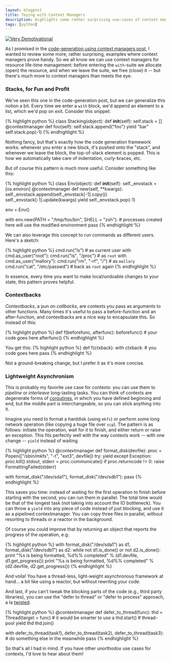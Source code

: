 ```yaml
---
layout: blogpost
title: Toying with Context Managers
description: Highlights some rather surprising use-cases of context managers
tags: [python]
---
```


<a href="http://verydemotivational.files.wordpress.com/2010/12/demotivational-posters-context.jpg">
<img src="http://verydemotivational.files.wordpress.com/2010/12/demotivational-posters-context.jpg" title="Very Demotivational" class="blog-post-image" /></a>

As I promised in the [code-generation using context managers post](http://tomerfiliba.com/blog/Code-Generation-Context-Managers),
I wanted to review some more, rather surprising, examples where context managers prove handy.
So we all know we can use context managers for resource life-time management: before entering the
`with`-suite we allocate (open) the resource, and when we leave the suite, we free (close) it --
but there's much more to context managers than meets the eye.

### Stacks, for Fun and Profit ###

We've seen this one in the code-generation post, but we can generalize this notion a bit. Every time
we enter a `with` block, we'd append an element to a list, which we'd pop on exit. Consider this 
snippet:

{% highlight python %}
class Stacking(object):
    def __init__(self):
        self.stack = []
    @contextmanager
    def foo(self):
        self.stack.append("foo")
        yield "bar"
        self.stack.pop(-1)
{% endhighlight %}

Nothing fancy, but that's exactly how the code generation framework works: whenever you enter a new
block, it's pushed onto the "stack", and whenever we leave the block, the top-of-stack element is 
popped. This is how we automatically take care of indentation, curly-braces, etc.

But of course this pattern is much more useful. Consider something like this:

{% highlight python %}
class Env(object):
    def __init__(self):
        self._envstack = [os.environ]
    @contextmanager
    def new(self, **kwargs):
        self._envstack.append(self._envstack[-1].copy())
        self._envstack[-1].update(kwargs)
        yield
        self._envstack.pop(-1)

env = Env()

with env.new(PATH = "/tmp/foo/bin", SHELL = "zsh"):
    # processes created here will use the modified environment
    pass
{% endhighlight %}

We can also leverage this concept to run commands as different users. Here's a sketch:

{% highlight python %}
cmd.run("ls")                       # as current user
with cmd.as_user("root"):
    cmd.run("ls", "/proc")          # as `root`
    with cmd.as_user("mallory"):
        cmd.run("rm", "-rf", "/")   # as `mallory`
    cmd.run("cat", "/etc/passwd")   # back as `root` again
{% endhighlight %}

In essence, every time you want to make local/undoable changes to your state, this pattern proves
helpful. 

### Contextbacks ###

*Contextbacks*, a pun on *callbacks*, are contexts you pass as arguments to other functions. Many
times it's useful to pass a before-function and an after-function, and contextbacks are a nice 
way to encapsulate this. So instead of this:

{% highlight python %}
def f(beforefunc, afterfunc):
    beforefunc()
    # your code goes here
    afterfunc()
{% endhighlight %}

You get this:
{% highlight python %}
def f(ctxback):
    with ctxback:
        # you code goes here
        pass 
{% endhighlight %}

Not a ground-breaking change, but I prefer it as it's more concise.

### Lightweight Asynchronism ###

This is probably my favorite use case for contexts: you can use them to *pipeline* or *interleave*
long-lasting tasks. You can think of contexts are degenerate forms of [coroutines](http://en.wikipedia.org/wiki/Coroutine),
in which you have defined beginning and end, but the middle part is interchangeable, so you can
stick anything into it.

Imagine you need to format a harddisk (using `mkfs`) or perform some long network operation (like 
copying a huge file over `scp`). The pattern is as follows: initiate the operation, wait for it
to finish, and either return or raise an exception. This fits perfectly well with the way contexts
work -- with one change -- `yield` instead of waiting.

{% highlight python %}
@contextmanager
def format_disk(devfile):
    proc = Popen(["/sbin/mkfs", "-t", "ext3", devfile])
    try:
        yield
    except Exception:
        proc.kill()
    stdout, stderr = proc.communicate()
    if proc.returncode != 0:
        raise FormattingFailed(stderr)

with format_disk("/dev/sda1"), format_disk("/dev/sdb1"):
    pass
{% endhighlight %}

This saves you time: instead of waiting for the first operation to finish before starting with the 
second, you can run them in parallel. The total time would be that of the longest task (not taking
into account the IO bottleneck). You can throw a `yield` into any piece of code instead of just 
blocking, and use it as a pipelined contextmanager. You can copy three files in parallel, without 
resorting to threads or a reactor in the background. 

Of course you could improve that by returning an object that reports the progress of the 
operation, e.g.

{% highlight python %}
with format_disk("/dev/sda1") as d1, format_disk("/dev/sdb1") as d2:
    while not d1.is_done() or not d2.is_done():
        print "%s is being formatted, %d%% completed" % (d1.devfile, 
                d1.get_progress())
        print "%s is being formatted, %d%% completed" % (d2.devfile, 
                d2.get_progress())
{% endhighlight %}

And voila! You have a thread-less, light-weight asynchronous framework at hand... a bit like 
using a reactor, but without rewriting your code.

And last, if you can't tweak the blocking parts of the code (e.g., third party libraries), you can 
use the "defer to thread" or "defer to process" approach, a la [twisted](http://twistedmatrix.com/trac/):

{% highlight python %}
@contextmanager
def defer_to_thread(func):
    thd = Thread(target = func)  # it would be smarter to use a 
    thd.start()                  # thread-pool
    yield thd
    thd.join()

with defer_to_thread(task1), defer_to_thread(task2), defer_to_thread(task3):
    # do something else in the meanwhile
    pass
{% endhighlight %}

So that's all I had in mind. If you have other unorthodox use cases for contexts, I'd love to 
hear about them!

